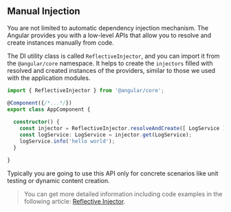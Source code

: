 ## Manual Injection

You are not limited to automatic dependency injection mechanism.
The Angular provides you with a low-level APIs that allow you to resolve and create instances manually from code.

The DI utility class is called `ReflectiveInjector`, and you can import it from the `@angular/core` namespace.
It helps to create the `injectors` filled with resolved and created instances of the providers,
similar to those we used with the application modules.

```ts
import { ReflectiveInjector } from '@angular/core';

@Component({/*...*/})
export class AppComponent {
  
  constructor() {
    const injector = ReflectiveInjector.resolveAndCreate([ LogService ]);
    const logService: LogService = injector.get(LogService);
    logService.info('hello world');
  }

}
```

Typically you are going to use this API only for concrete scenarios like unit testing or dynamic content creation.

> You can get more detailed information including code examples in the following article: [Reflective Injector](https://angular.io/api/core/ReflectiveInjector).
